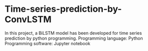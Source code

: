 # Time-series-prediction-by-ConvLSTM
In this project, a BiLSTM model has been developed for time series prediction by python programming. Programming language: Python Programming software: Jupyter notebook 
